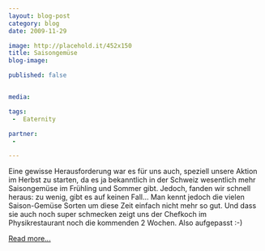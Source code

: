 ```yaml
---
layout: blog-post
category: blog
date: 2009-11-29

image: http://placehold.it/452x150
title: Saisongemüse
blog-image:  

published: false


media: 

tags:
 -  Eaternity

partner:
 -  

---
```


 Eine gewisse Herausforderung war es für uns auch, speziell unsere Aktion im Herbst zu starten, da es ja bekanntlich in der Schweiz wesentlich mehr Saisongemüse im Frühling und Sommer gibt. Jedoch, fanden wir schnell heraus: zu wenig, gibt es auf keinen Fall... Man kennt jedoch die vielen Saison-Gemüse Sorten um diese Zeit einfach nicht mehr so gut. Und dass sie auch noch super schmecken zeigt uns der Chefkoch im Physikrestaurant noch die kommenden 2 Wochen. Also aufgepasst :-)
 
[Read more...][1]

[1]: x 
